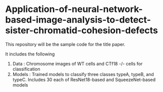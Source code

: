 # Application-of-neural-network-based-image-analysis-to-detect-sister-chromatid-cohesion-defects

This repository will be the sample code for the title paper.


It includes the following

1. Data : Chromosome images of WT cells and CTf18 -/- cells for classification
2. Models : Trained models to classify three classes typeA, typeB, and typeC.
Includes 30 each of ResNet18-based and SqueezeNet-based models
